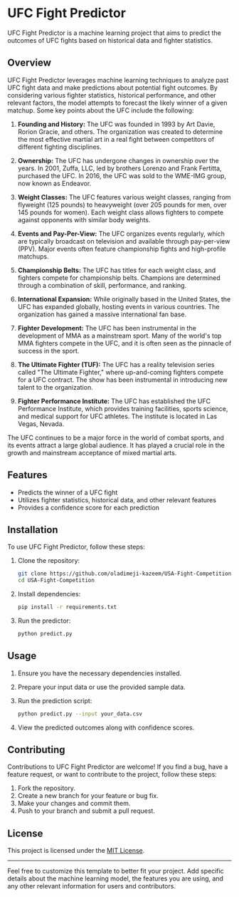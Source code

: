 # UFC Fight Predictor

UFC Fight Predictor is a machine learning project that aims to predict the outcomes of UFC fights based on historical data and fighter statistics.

## Overview

UFC Fight Predictor leverages machine learning techniques to analyze past UFC fight data and make predictions about potential fight outcomes. By considering various fighter statistics, historical performance, and other relevant factors, the model attempts to forecast the likely winner of a given matchup. Some key points about the UFC include the following:

1. **Founding and History:** The UFC was founded in 1993 by Art Davie, Rorion Gracie, and others. The organization was created to determine the most effective martial art in a real fight between competitors of different fighting disciplines.

2. **Ownership:** The UFC has undergone changes in ownership over the years. In 2001, Zuffa, LLC, led by brothers Lorenzo and Frank Fertitta, purchased the UFC. In 2016, the UFC was sold to the WME-IMG group, now known as Endeavor.

3. **Weight Classes:** The UFC features various weight classes, ranging from flyweight (125 pounds) to heavyweight (over 205 pounds for men, over 145 pounds for women). Each weight class allows fighters to compete against opponents with similar body weights.

4. **Events and Pay-Per-View:** The UFC organizes events regularly, which are typically broadcast on television and available through pay-per-view (PPV). Major events often feature championship fights and high-profile matchups.

5. **Championship Belts:** The UFC has titles for each weight class, and fighters compete for championship belts. Champions are determined through a combination of skill, performance, and ranking.

6. **International Expansion:** While originally based in the United States, the UFC has expanded globally, hosting events in various countries. The organization has gained a massive international fan base.

7. **Fighter Development:** The UFC has been instrumental in the development of MMA as a mainstream sport. Many of the world's top MMA fighters compete in the UFC, and it is often seen as the pinnacle of success in the sport.

8. **The Ultimate Fighter (TUF):** The UFC has a reality television series called "The Ultimate Fighter," where up-and-coming fighters compete for a UFC contract. The show has been instrumental in introducing new talent to the organization.

9. **Fighter Performance Institute:** The UFC has established the UFC Performance Institute, which provides training facilities, sports science, and medical support for UFC athletes. The institute is located in Las Vegas, Nevada.

The UFC continues to be a major force in the world of combat sports, and its events attract a large global audience. It has played a crucial role in the growth and mainstream acceptance of mixed martial arts.


## Features

- Predicts the winner of a UFC fight
- Utilizes fighter statistics, historical data, and other relevant features
- Provides a confidence score for each prediction

## Installation

To use UFC Fight Predictor, follow these steps:

1. Clone the repository:

    ```bash
    git clone https://github.com/oladimeji-kazeem/USA-Fight-Competition.git
    cd USA-Fight-Competition
    ```

2. Install dependencies:

    ```bash
    pip install -r requirements.txt
    ```

3. Run the predictor:

    ```bash
    python predict.py
    ```

## Usage

1. Ensure you have the necessary dependencies installed.

2. Prepare your input data or use the provided sample data.

3. Run the prediction script:

    ```bash
    python predict.py --input your_data.csv
    ```

4. View the predicted outcomes along with confidence scores.

## Contributing

Contributions to UFC Fight Predictor are welcome! If you find a bug, have a feature request, or want to contribute to the project, follow these steps:

1. Fork the repository.
2. Create a new branch for your feature or bug fix.
3. Make your changes and commit them.
4. Push to your branch and submit a pull request.

## License

This project is licensed under the [MIT License](LICENSE).

---

Feel free to customize this template to better fit your project. Add specific details about the machine learning model, the features you are using, and any other relevant information for users and contributors.
